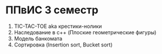 # ППвИС 3 семестр

1. TIC-TAC-TOE  aka крестики-нолики
2. Наследование в c++ (Плоские геометрические фигуры)
3. Модель банкомата
4. Сортировка (Insertion sort, Bucket sort)
